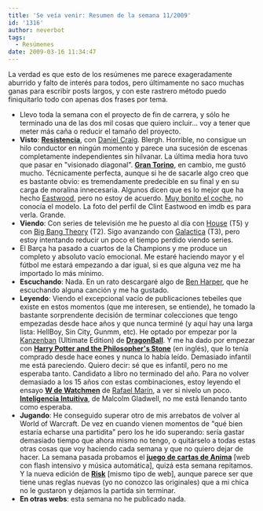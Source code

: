 ```yaml
---
title: 'Se veía venir: Resumen de la semana 11/2009'
id: '1316'
author: neverbot
tags:
  - Resúmenes
date: 2009-03-16 11:34:47
---
```


La verdad es que esto de los resúmenes me parece exageradamente aburrido y falto de interés para todos, pero últimamente no saco muchas ganas para escribir posts largos, y con este rastrero método puedo finiquitarlo todo con apenas dos frases por tema.

*   Llevo toda la semana con el proyecto de fin de carrera, y sólo he terminado una de las dos mil cosas que quiero incluir... voy a tener que meter más caña o reducir el tamaño del proyecto.
*   **Visto**: [**Resistencia**](http://www.imdb.com/title/tt1034303/), con [Daniel Craig](http://www.imdb.com/name/nm0185819/). Blergh. Horrible, no consigue un hilo conductor en ningún momento y parece una sucesión de escenas completamente independientes sin hilvanar. La última media hora tuvo que pasar en "visionado diagonal". [**Gran Torino**](http://www.imdb.com/title/tt1205489/), en cambio, me gustó mucho. Técnicamente perfecta, aunque si he de sacarle algo creo que es bastante obvio: es tremendamente predecible en su final y en su carga de moralina innecesaria. Algunos dicen que es lo mejor que ha hecho [Eastwood](http://www.imdb.com/name/nm0000142/), pero no estoy de acuerdo. [Muy bonito el coche](http://en.wikipedia.org/wiki/Ford_Torino), no conocía el modelo. La foto del perfil de Clint Eastwood en imdb es para verla. Grande.
*   **Viendo**: Con series de televisión me he puesto al día con [House](http://www.tv.com/house/show/22374/summary.html) (T5) y con [Big Bang Theory](http://www.tv.com/the-big-bang-theory/show/58056/summary.html) (T2). Sigo avanzando con [Galactica](http://www.tv.com/battlestar-galactica-2003/show/23557/summary.html) (T3), pero estoy intentando reducir un poco el tiempo perdido viendo series.
*   El Barça ha pasado a cuartos de la Champions y me produce un completo y absoluto vacío emocional. Me estaré haciendo mayor y el fútbol me estará empezando a dar igual, si es que alguna vez me ha importado lo más mínimo.
*   **Escuchando**: Nada. En un rato descargaré algo de [Ben Harper,](http://en.wikipedia.org/wiki/Ben_Harper) que he escuchando alguna canción y me ha gustado.
*   **Leyendo**: Viendo el excepcional vacío de publicaciones tebeiles que existe en estos momentos (que me interesen, se entiende), he tomado la bastante sorprendente decisión de terminar colecciones que tengo empezadas desde hace años y que nunca terminé (y aquí hay una larga lista: HellBoy, Sin City, Gunmm, etc). He optado por empezar por la [Kanzenban](http://en.wikipedia.org/wiki/Tank%C5%8Dbon#Aiz.C5.8Dban_and_kanzenban) (Ultimate Edition) de [**DragonBall**](http://en.wikipedia.org/wiki/Dragonball). Y me ha dado por empezar con [**Harry Potter and the Philosopher's Stone**](http://en.wikipedia.org/wiki/Harry_Potter_and_the_Philosopher%27s_Stone) (en inglés), que lo tenía comprado desde hace eones y nunca lo había leído. Demasiado infantil me está pareciendo. Quiero decir: sé que es infantil, pero no me esperaba tanto. Candidato a libro no terminado del año. Para no volver demasiado a los 15 años con estas combinaciones, estoy leyendo el ensayo [**W de Watchmen**](http://www.dolmeneditorial.com/libro_ficha.php?IdEdicion=535) de [Rafael Marín](http://crisei.blogalia.com/), a ver si nivelo un poco. [**Inteligencia Intuitiva**](http://en.wikipedia.org/wiki/Blink_(book)), de Malcolm Gladwell, no me está llenando tanto como esperaba.
*   **Jugando**: He conseguido superar otro de mis arrebatos de volver al World of Warcraft. De vez en cuando vienen momentos de "qué bien estaría echarse una partidita" pero los he ido superando: sería gastar demasiado tiempo que ahora mismo no tengo, o quitárselo a todas estas otras cosas que voy haciendo cada semana y que no quiero dejar de hacer. La semana pasada probamos el [**juego de cartas de Anima**](http://www.edgeent.com/V2/edge_minisite.asp?eidm=81) \[web con flash intensivo y música automática\], quizá esta semana repitamos. Y la nueva edición de [**Risk**](http://www.hasbro.com/risk/) \[mismo tipo de web\], aunque parece ser que tiene unas reglas nuevas (yo no conozco las originales) que a mi chica no le gustaron y dejamos la partida sin terminar.
*   **En otras webs**: esta semana no he publicado nada.